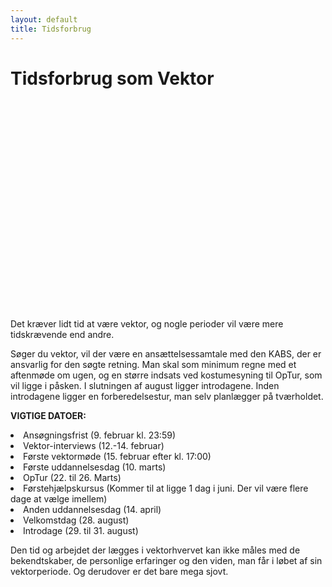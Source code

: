 ```yaml
---
layout: default
title: Tidsforbrug
---
```


<h1>Tidsforbrug som Vektor</h1>

<div id="poster-image" style="height: 335px; background-image: url('/static/img/tidsforbrugSommer23.gif');">
</div>

<p>
Det kræver lidt tid at være vektor, og nogle perioder vil være mere tidskrævende end andre.
</p>

<p>
Søger du vektor, vil der være en ansættelsessamtale med den KABS, der er ansvarlig for den søgte retning.  
Man skal som minimum regne med et aftenmøde om ugen, og en større indsats ved kostumesyning til OpTur, som vil ligge i påsken. I slutningen af august ligger introdagene. Inden introdagene ligger en forberedelsestur, man selv planlægger på tværholdet.
</p>

<p>
<b>VIGTIGE DATOER:</b>
</p>

<li>Ansøgningsfrist (9. februar kl. 23:59)	        </li>
<li>Vektor-interviews (12.-14. februar)             </li>
<li>Første vektormøde (15. februar efter kl. 17:00)	</li>
<li>Første uddannelsesdag (10. marts)				</li>
<li>OpTur (22. til 26. Marts)			</li>
<li>Førstehjælpskursus (Kommer til at ligge 1 dag i juni. Der vil være flere dage at vælge imellem) </li>
<li>Anden uddannelsesdag (14. april)				</li>
<li>Velkomstdag (28. august)						</li>
<li>Introdage (29. til 31. august)					</li>

<p>
Den tid og arbejdet der lægges i vektorhvervet kan ikke måles med de bekendtskaber, de personlige erfaringer og den viden, man får i løbet af sin vektorperiode. Og derudover er det bare mega sjovt.
</p>


<!-- OLD (W2022)
<p>
Det kræver lidt tid at være vektor. Nogle perioder er mere tidskrævende end andre. 
Man skal minimum regne med et aftenmøde om ugen og en større indsats ved kostumesyning op til OPtur i påsken.
I august er der rustur, og forinden en forberedelsestur, som man, som tværhold, selv er herre over at få planlagt.
</p>

<p>
Søger du som vektor, vil der være ansættelsessamtale med den KABS, som er ansvarlig for din ønskede retning.
</p>

<p>
<b>VIGTIGE DATOER:</b>
</p>

<li>Første Vektormøde (27. oktober efter 17:00)</li>
<li>Første uddannelsesdag (13. november)</li>
<li>vOP-tur (18. - 20. november)</li>
<li>Førstehjælp (8. januar)</li>
<li>Anden uddannelsesdag (14. januar)</li>
<li>Deltage på introdagen (24. januar)</li>
<li>Deltage på rustur i uge 4 (Dvs. ingen PF skitur 😢)</li>

<p>
Den tid og det arbejde der lægges i vektorhvervet, kan slet ikke måles med de bekendtskaber, den personlige erfaring samt viden, man får i løbet af sin vektorperiode. Udover at det bare er mega sjovt.
</p>
-->